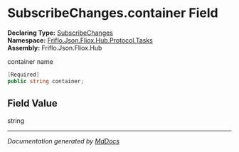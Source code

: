 ﻿<!--  
  <auto-generated>   
    The contents of this file were generated by a tool.  
    Changes to this file may be list if the file is regenerated  
  </auto-generated>   
-->

# SubscribeChanges.container Field

**Declaring Type:** [SubscribeChanges](../index.md)  
**Namespace:** [Friflo.Json.Fliox.Hub.Protocol.Tasks](../../index.md)  
**Assembly:** Friflo.Json.Fliox.Hub

container name

```csharp
[Required]
public string container;
```

## Field Value

string

___

*Documentation generated by [MdDocs](https://github.com/ap0llo/mddocs)*
